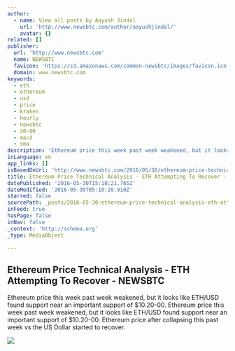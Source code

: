 ```yaml
---
author:
  - name: View all posts by Aayush Jindal
    url: 'http://www.newsbtc.com/author/aayushjindal/'
    avatar: {}
related: []
publisher:
  url: 'http://www.newsbtc.com'
  name: NEWSBTC
  favicon: 'https://s3.amazonaws.com/common-newsbtc/images/favicon.ico'
  domain: www.newsbtc.com
keywords:
  - eth
  - ethereum
  - usd
  - price
  - kraken
  - hourly
  - newsbtc
  - 20-00
  - macd
  - sma
description: 'Ethereum price this week past week weakened, but it looks like ETH/USD found support near an important support of $10.20-00. Ethereum price this week past week weakened, but it looks like ETH/USD found support near an important support of $10.20-00. Ethereum price after collapsing this past week vs the US Dollar started to recover.'
inLanguage: en
app_links: []
isBasedOnUrl: 'http://www.newsbtc.com/2016/05/30/ethereum-price-technical-analysis-eth-attempting-recover/'
title: Ethereum Price Technical Analysis - ETH Attempting To Recover - NEWSBTC
datePublished: '2016-05-30T15:18:21.765Z'
dateModified: '2016-05-30T05:10:20.910Z'
starred: false
sourcePath: _posts/2016-05-30-ethereum-price-technical-analysis-eth-attempting-to-recove.md
inFeed: true
hasPage: false
inNav: false
_context: 'http://schema.org'
_type: MediaObject

---
```

<article style=""><h1>Ethereum Price Technical Analysis - ETH Attempting To Recover - NEWSBTC</h1><p>Ethereum price this week past week weakened, but it looks like ETH/USD found support near an important support of $10.20-00. Ethereum price this week past week weakened, but it looks like ETH/USD found support near an important support of $10.20-00. Ethereum price after collapsing this past week vs the US Dollar started to recover.</p><img src="http://s3.amazonaws.com/main-newsbtc-images/2016/05/30044050/Ethereum-Price-Technical-Analysis-%E2%80%93-ETH-Attempting-To-Recover.jpg" /></article>